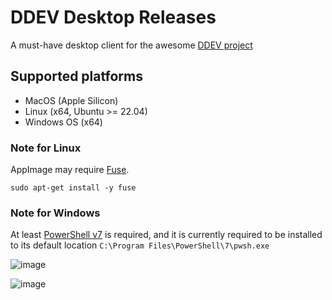 # DDEV Desktop Releases

A must-have desktop client for the awesome [DDEV project](https://ddev.com/)

## Supported platforms
- MacOS (Apple Silicon)
- Linux (x64, Ubuntu >= 22.04)
- Windows OS (x64)

### Note for Linux
AppImage may require [Fuse]([url](https://github.com/appimage/appimagekit/wiki/fuse)).
```
sudo apt-get install -y fuse
```

### Note for Windows
At least [PowerShell v7](https://learn.microsoft.com/en-us/powershell/scripting/install/installing-powershell-on-windows?view=powershell-7.5#install-powershell-using-winget-recommended) is required, and it is currently required to be installed to its default location `C:\Program Files\PowerShell\7\pwsh.exe`

![image](https://github.com/user-attachments/assets/578d6a11-4d6a-4b38-a6bb-ce7b39503ee5)

![image](https://github.com/user-attachments/assets/f6b65018-3b1e-402c-9d03-433b63e7f862)
